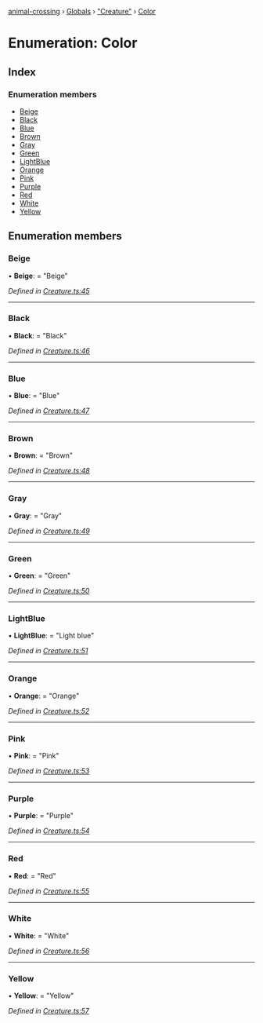 [animal-crossing](../README.md) › [Globals](../globals.md) › ["Creature"](../modules/_creature_.md) › [Color](_creature_.color.md)

# Enumeration: Color

## Index

### Enumeration members

* [Beige](_creature_.color.md#beige)
* [Black](_creature_.color.md#black)
* [Blue](_creature_.color.md#blue)
* [Brown](_creature_.color.md#brown)
* [Gray](_creature_.color.md#gray)
* [Green](_creature_.color.md#green)
* [LightBlue](_creature_.color.md#lightblue)
* [Orange](_creature_.color.md#orange)
* [Pink](_creature_.color.md#pink)
* [Purple](_creature_.color.md#purple)
* [Red](_creature_.color.md#red)
* [White](_creature_.color.md#white)
* [Yellow](_creature_.color.md#yellow)

## Enumeration members

###  Beige

• **Beige**: = "Beige"

*Defined in [Creature.ts:45](https://github.com/Norviah/animal-crossing/blob/e332c53/module/types/Creature.ts#L45)*

___

###  Black

• **Black**: = "Black"

*Defined in [Creature.ts:46](https://github.com/Norviah/animal-crossing/blob/e332c53/module/types/Creature.ts#L46)*

___

###  Blue

• **Blue**: = "Blue"

*Defined in [Creature.ts:47](https://github.com/Norviah/animal-crossing/blob/e332c53/module/types/Creature.ts#L47)*

___

###  Brown

• **Brown**: = "Brown"

*Defined in [Creature.ts:48](https://github.com/Norviah/animal-crossing/blob/e332c53/module/types/Creature.ts#L48)*

___

###  Gray

• **Gray**: = "Gray"

*Defined in [Creature.ts:49](https://github.com/Norviah/animal-crossing/blob/e332c53/module/types/Creature.ts#L49)*

___

###  Green

• **Green**: = "Green"

*Defined in [Creature.ts:50](https://github.com/Norviah/animal-crossing/blob/e332c53/module/types/Creature.ts#L50)*

___

###  LightBlue

• **LightBlue**: = "Light blue"

*Defined in [Creature.ts:51](https://github.com/Norviah/animal-crossing/blob/e332c53/module/types/Creature.ts#L51)*

___

###  Orange

• **Orange**: = "Orange"

*Defined in [Creature.ts:52](https://github.com/Norviah/animal-crossing/blob/e332c53/module/types/Creature.ts#L52)*

___

###  Pink

• **Pink**: = "Pink"

*Defined in [Creature.ts:53](https://github.com/Norviah/animal-crossing/blob/e332c53/module/types/Creature.ts#L53)*

___

###  Purple

• **Purple**: = "Purple"

*Defined in [Creature.ts:54](https://github.com/Norviah/animal-crossing/blob/e332c53/module/types/Creature.ts#L54)*

___

###  Red

• **Red**: = "Red"

*Defined in [Creature.ts:55](https://github.com/Norviah/animal-crossing/blob/e332c53/module/types/Creature.ts#L55)*

___

###  White

• **White**: = "White"

*Defined in [Creature.ts:56](https://github.com/Norviah/animal-crossing/blob/e332c53/module/types/Creature.ts#L56)*

___

###  Yellow

• **Yellow**: = "Yellow"

*Defined in [Creature.ts:57](https://github.com/Norviah/animal-crossing/blob/e332c53/module/types/Creature.ts#L57)*
